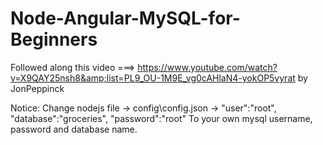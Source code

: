 # Node-Angular-MySQL-for-Beginners
Followed along this video ===> https://www.youtube.com/watch?v=X9QAY25nsh8&amp;list=PL9_OU-1M9E_vg0cAHlaN4-yokOP5vyrat by JonPeppinck

Notice:
Change 
nodejs file -> 
  config\config.json ->
    "user":"root",
    "database":"groceries",
    "password":"root"
To your own mysql username, password and database name.
